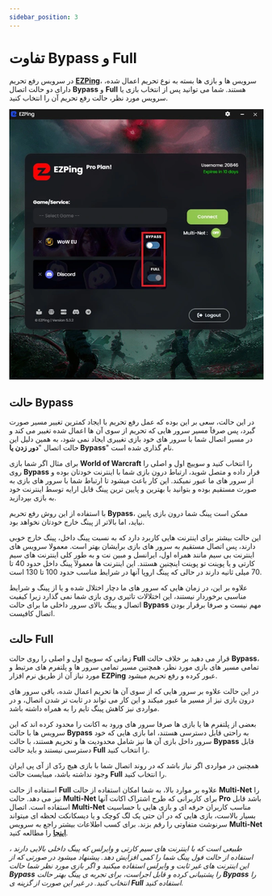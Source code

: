 ```yaml
---
sidebar_position: 3
---
```


# تفاوت Bypass و Full

در سرویس رفع تحریم **[EZPing](https://ezping.ir/)**، سرویس ها و بازی ها بسته به نوع تحریم اعمال شده، دارای دو حالت اتصال **Bypass** و **Full** هستند. شما می توانید پس از انتخاب بازی یا سرویس مورد نظر، حالت رفع تحریم آن را انتخاب کنید.

![winver-run](./img/bypass-vs-full.webp)


## حالت Bypass 

در این حالت، سعی بر این بوده که عمل رفع تحریم با ایجاد کمترین تغییر مسیر صورت گیرد، پس صرفآ مسیر سرور هایی که تحریم از سوی آن ها اعمال شده تغییر می کند و در مسیر اتصال شما با سرور های خود بازی تغییری ایجاد نمی شود، به همین دلیل این حالت اتصال "**دور زدن یا Bypass**" نام گذاری شده است.

برای مثال اگر شما بازی **World of Warcraft** را انتخاب کنید و سوییچ اول و اصلی را روی **Bypass** قرار داده و متصل شوید، ارتباط درون بازی شما با اینترنت خودتان بوده و از سرور های ما عبور نمیکند. این کار باعث میشود تا ارتباط شما با سرور های بازی به صورت مستقیم بوده و بتوانید با بهترین و پایین ترین پینگ قابل ارایه توسط اینترنت خود به بازی بپردازید.

با استفاده از این روش رفع تحریم **Bypass**، ممکن است پینگ شما درون بازی پایین نیاید، اما بالاتر از پینگ خارج خودتان نخواهد بود.

این حالت بیشتر برای اینترنت هایی کاربرد دارد که به نسبت پینگ داخل، پینگ خارج خوبی دارند، پس اتصال مستقیم به سرور های بازی برایشان بهتر است. معمولا سرویس های اینترنت بی سیم مانند همراه اول، ایرانسل و مبین نت و به طور کلی اینترنت های سیم کارتی و یا پوینت تو پوینت اینچنین هستند. این اینترنت ها معمولآ پینگ داخل حدود 40 تا 70 میلی ثانیه دارند در حالی که پینگ اروپا آنها در شرایط مناسب حدود 100 تا 130 است.

علاوه بر این، در زمان هایی که سرور های ما دچار اختلال شده و یا از پینگ و شرایط مناسبی برخوردار نیستند، این اختلالات تاثیری روی بازی شما نمی گذارد زیرا کیفیت اتصال و پینگ بالای سرور داخلی ما برای حالت **Bypass** مهم نیست و صرفا برقرار بودن اتصال کافیست.


## حالت Full

زمانی که سوییچ اول و اصلی را روی  حالت **Full** قرار می دهید بر خلاف حالت **Bypass**، تمامی مسیر های بازی مورد نظر، همچنین مسیر تمامی سرور ها و پلتفرم های مرتبط و مورد نیاز آن از طریق نرم افزار **EZPing** عبور کرده و رفع تحریم میشود. 

در این حالت علاوه بر سرور هایی که از سوی آن ها تحریم اعمال شده، باقی سرور های درون بازی نیز از مسیر ما عبور میکند و این کار می تواند در ثابت تر شدن اتصال، و در مواردی نیز کاهش پینگ تایم را به همراه داشته باشد. 

بعضی از پلتفرم ها یا بازی ها صرفا سرور های ورود به اکانت را محدود کرده اند که این سرویس ها با حالت **Bypass** به راحتی قابل دسترسی هستند، اما بازی هایی که خود سرور داخل بازی آن ها نیز شامل محدودیت ها و تحریم هستند، با حالت **Bypass** قابل دسترسی نیستند و باید حالت **Full** را انتخاب کنید.

همچنین در مواردی اگر نیاز باشد که در روند اتصال شما با بازی هیچ ردّی از آی پی ایران وجود نداشته باشد، میبایست حالت **Full** را انتخاب کنید.

استفاده از حالت **Full** علاوه بر موارد بالا، به شما امکان استفاده از حالت **Multi-Net** را نیز می دهد. حالت **Multi-Net** برای کاربرانی که طرح اشتراک اکانت آنها **Pro** باشد قابل استفاده است. اتصال **Multi-Net** مناسب کاربران حرفه ای و بازی هایی با حساسیت بسیار بالاست، بازی هایی که در آن حتی یک لگ کوچک و یا دیسکانکت لحظه ای میتواند سرنوشت متفاوتی را رقم بزند.
برای کسب اطلاعات بیشتر راجع به سرویس **Multi-Net** [**اینجا**](https://docs.ezping.ir/how-it-works/multi-net-mode) را مطالعه کنید.


_*طبیعی است که با اینترنت های سیم کارتی و وایرلس که پینگ داخلی بالایی دارند ، استفاده از حالت فول پینگ شما را کمی افزایش دهد. پیشنهاد میشود در صورتی که از این اینترنت های غیر ثابت و وایرلس استفاده میکنید و اگر بازی مورد نظر شما حالت **Bypass** را پشتیبانی کرده و قابل اجراست، برای تجربه ی پینگ بهتر حالت **Bypass** را انتخاب کنید. در غیر این صورت از گزینه ی **Full** استفاده کنید.*_

